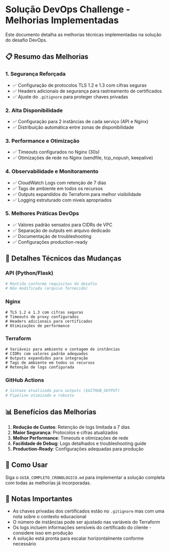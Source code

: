 # Solução DevOps Challenge - Melhorias Implementadas

Este documento detalha as melhorias técnicas implementadas na solução do desafio DevOps.

## 📋 Resumo das Melhorias

### 1. **Segurança Reforçada**
- ✅ Configuração de protocolos TLS 1.2 e 1.3 com cifras seguras
- ✅ Headers adicionais de segurança para rastreamento de certificados
- ✅ Ajuste do `.gitignore` para proteger chaves privadas

### 2. **Alta Disponibilidade**
- ✅ Configuração para 2 instâncias de cada serviço (API e Nginx)
- ✅ Distribuição automática entre zonas de disponibilidade

### 3. **Performance e Otimização**
- ✅ Timeouts configurados no Nginx (30s)
- ✅ Otimizações de rede no Nginx (sendfile, tcp_nopush, keepalive)

### 4. **Observabilidade e Monitoramento**
- ✅ CloudWatch Logs com retenção de 7 dias
- ✅ Tags de ambiente em todos os recursos
- ✅ Outputs expandidos do Terraform para melhor visibilidade
- ✅ Logging estruturado com níveis apropriados

### 5. **Melhores Práticas DevOps**
- ✅ Valores padrão sensatos para CIDRs de VPC
- ✅ Separação de outputs em arquivo dedicado
- ✅ Documentação de troubleshooting
- ✅ Configurações production-ready

## 🔧 Detalhes Técnicos das Mudanças

### API (Python/Flask)
```python
# Mantida conforme requisitos do desafio
# Não modificada (arquivo fornecido)
```

### Nginx
```nginx
# TLS 1.2 e 1.3 com cifras seguras
# Timeouts de proxy configurados
# Headers adicionais para certificados
# Otimizações de performance
```

### Terraform
```hcl
# Variáveis para ambiente e contagem de instâncias
# CIDRs com valores padrão adequados
# Outputs expandidos para integração
# Tags de ambiente em todos os recursos
# Retenção de logs configurada
```

### GitHub Actions
```yaml
# Sintaxe atualizada para outputs ($GITHUB_OUTPUT)
# Pipeline otimizado e robusto
```

## 📊 Benefícios das Melhorias

1. **Redução de Custos**: Retenção de logs limitada a 7 dias
2. **Maior Segurança**: Protocolos e cifras atualizados
3. **Melhor Performance**: Timeouts e otimizações de rede
4. **Facilidade de Debug**: Logs detalhados e troubleshooting guide
5. **Production-Ready**: Configurações adequadas para produção

## 🚀 Como Usar

Siga o `GUIA_COMPLETO_CRONOLOGICO.md` para implementar a solução completa com todas as melhorias já incorporadas.

## 📝 Notas Importantes

- As chaves privadas dos certificados estão no `.gitignore` mas com uma nota sobre o contexto educacional
- O número de instâncias pode ser ajustado nas variáveis do Terraform
- Os logs incluem informações sensíveis do certificado do cliente - considere isso em produção
- A solução está pronta para escalar horizontalmente conforme necessário
